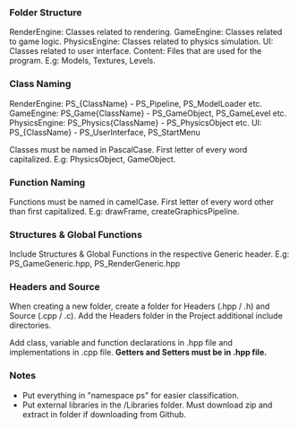 ### Folder Structure

RenderEngine: Classes related to rendering.
GameEngine: Classes related to game logic.
PhysicsEngine: Classes related to physics simulation.
UI: Classes related to user interface.
Content: Files that are used for the program. E.g: Models, Textures, Levels.

### Class Naming

RenderEngine: PS_{ClassName} - PS_Pipeline, PS_ModelLoader etc.
GameEngine: PS_Game{ClassName} - PS_GameObject, PS_GameLevel etc.
PhysicsEngine: PS_Physics{ClassName} - PS_PhysicsObject etc.
UI: PS_{ClassName} - PS_UserInterface, PS_StartMenu

Classes must be named in PascalCase. First letter of every word capitalized. E.g: PhysicsObject, GameObject. 

### Function Naming

Functions must be named in camelCase. First letter of every word other than first capitalized. E.g: drawFrame, createGraphicsPipeline. 

### Structures & Global Functions

Include Structures & Global Functions in the respective Generic header. E.g: PS_GameGeneric.hpp, PS_RenderGeneric.hpp

### Headers and Source

When creating a new folder, create a folder for Headers (.hpp / .h) and Source (.cpp / .c). Add the Headers folder in the Project additional include directories.

Add class, variable and function declarations in .hpp file and implementations in .cpp file. **Getters and Setters must be in .hpp file.**

### Notes
- Put everything in "namespace ps" for easier classification.
- Put external libraries in the /Libraries folder. Must download zip and extract in folder if downloading from Github.
